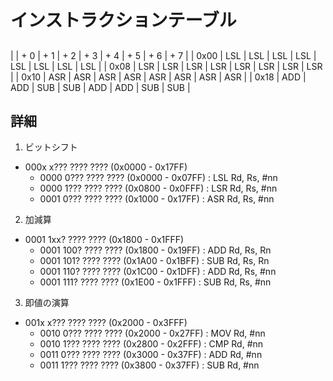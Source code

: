 # インストラクションテーブル

##

|      | + 0 | + 1 | + 2 | + 3 | + 4 | + 5 | + 6 | + 7 |
| 0x00 | LSL | LSL | LSL | LSL | LSL | LSL | LSL | LSL |
| 0x08 | LSR | LSR | LSR | LSR | LSR | LSR | LSR | LSR |
| 0x10 | ASR | ASR | ASR | ASR | ASR | ASR | ASR | ASR |
| 0x18 | ADD | ADD | SUB | SUB | ADD | ADD | SUB | SUB |

##  詳細

1. ビットシフト

- 000x x??? ???? ???? (0x0000 - 0x17FF)
    - 0000 0??? ???? ???? (0x0000 - 0x07FF) : LSL Rd, Rs, #nn
    - 0000 1??? ???? ???? (0x0800 - 0x0FFF) : LSR Rd, Rs, #nn
    - 0001 0??? ???? ???? (0x1000 - 0x17FF) : ASR Rd, Rs, #nn

2. 加減算

- 0001 1xx? ???? ???? (0x1800 - 0x1FFF)
    - 0001 100? ???? ???? (0x1800 - 0x19FF) : ADD Rd, Rs, Rn
    - 0001 101? ???? ???? (0x1A00 - 0x1BFF) : SUB Rd, Rs, Rn
    - 0001 110? ???? ???? (0x1C00 - 0x1DFF) : ADD Rd, Rs, #nn
    - 0001 111? ???? ???? (0x1E00 - 0x1FFF) : SUB Rd, Rs, #nn


3. 即値の演算
- 001x x??? ???? ???? (0x2000 - 0x3FFF)
    - 0010 0??? ???? ???? (0x2000 - 0x27FF) : MOV Rd, #nn
    - 0010 1??? ???? ???? (0x2800 - 0x2FFF) : CMP Rd, #nn
    - 0011 0??? ???? ???? (0x3000 - 0x37FF) : ADD Rd, #nn
    - 0011 1??? ???? ???? (0x3800 - 0x37FF) : SUB Rd, #nn
